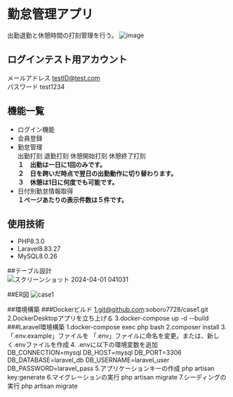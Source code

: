 # 勤怠管理アプリ  
出勤退勤と休憩時間の打刻管理を行う。
![image](https://github.com/soboro7728/case1/assets/49304045/03ba43a2-e935-450f-bb54-8485a9d5690c)

## ログインテスト用アカウント  
メールアドレス  testID@test.com  
パスワード  test1234

## 機能一覧
- ログイン機能
- 会員登録
- 勤怠管理  
出勤打刻  退勤打刻  休憩開始打刻  休憩終了打刻  
**１　出勤は一日に1回のみです。**  
**２　日を跨いだ時点で翌日の出勤動作に切り替わります。**  
**３　休憩は1日に何度でも可能です。**  
- 日付別勤怠情報取得  
**１ページあたりの表示件数は５件です。**

## 使用技術  
- PHP8.3.0
- Laravel8.83.27
- MySQL8.0.26

##テーブル設計  
![スクリーンショット 2024-04-01 041031](https://github.com/soboro7728/case1/assets/49304045/093ed5ba-bc2e-4c19-bda3-91f9db16b245)


##ER図
![case1](https://github.com/soboro7728/case1/assets/49304045/3ca55b43-657e-4b33-82ac-a038949b244f)

##環境構築
  ###Dockerビルド
   1.git@github.com:soboro7728/case1.git
   2.DockerDesktopアプリを立ち上げる
   3.docker-compose up -d --build
  ###Laravel環境構築
   1.docker-compose exec php bash
   2.composer install
   3.「.env.example」ファイルを 「.env」ファイルに命名を変更。または、新しく.envファイルを作成
   4. .envに以下の環境変数を追加
   DB_CONNECTION=mysql
DB_HOST=mysql
DB_PORT=3306
DB_DATABASE=laravel_db
DB_USERNAME=laravel_user
DB_PASSWORD=laravel_pass
   5.アプリケーションキーの作成
    php artisan key:generate
   6.マイグレーションの実行
    php artisan migrate
   7.シーディングの実行
    php artisan migrate
  
  
